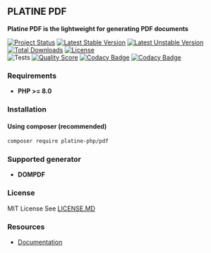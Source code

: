 ## PLATINE PDF
**Platine PDF is the lightweight for generating PDF documents**

[![Project Status](http://opensource.box.com/badges/active.svg)](http://opensource.box.com/badges)
[![Latest Stable Version](https://poser.pugx.org/platine-php/pdf/v)](https://packagist.org/packages/platine-php/pdf)
[![Latest Unstable Version](https://poser.pugx.org/platine-php/pdf/v/unstable)](https://packagist.org/packages/platine-php/pdf)
[![Total Downloads](https://poser.pugx.org/platine-php/pdf/downloads)](https://packagist.org/packages/platine-php/pdf)
[![License](https://poser.pugx.org/platine-php/pdf/license)](https://packagist.org/packages/platine-php/pdf)  
![Tests](https://github.com/platine-php/pdf/actions/workflows/ci.yml/badge.svg)
[![Quality Score](https://img.shields.io/scrutinizer/g/platine-php/pdf.svg?style=flat-square)](https://scrutinizer-ci.com/g/platine-php/pdf)
[![Codacy Badge](https://app.codacy.com/project/badge/Grade/bb3e2193bcc74f2e9a9faf98061a251b)](https://app.codacy.com/gh/platine-php/pdf/dashboard?utm_source=gh&utm_medium=referral&utm_content=&utm_campaign=Badge_grade)
[![Codacy Badge](https://app.codacy.com/project/badge/Coverage/bb3e2193bcc74f2e9a9faf98061a251b)](https://app.codacy.com/gh/platine-php/pdf/dashboard?utm_source=gh&utm_medium=referral&utm_content=&utm_campaign=Badge_coverage)

### Requirements 
- **PHP >= 8.0**

### Installation
#### Using composer (recommended)
```bash
composer require platine-php/pdf
```

### Supported generator 
- **DOMPDF**

### License
MIT License See [LICENSE.MD](LICENSE.MD)

### Resources
- [Documentation](https://docs.platine-php.com/packages/pdf)
